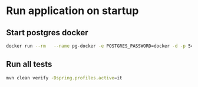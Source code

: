 # Run application on startup


## Start postgres docker

```bash
docker run --rm   --name pg-docker -e POSTGRES_PASSWORD=docker -d -p 5432:5432 -v $HOME/docker/volumes/postgres:/var/lib/postgresql/data  postgres:11.8
```

## Run all tests

```bash
mvn clean verify -Dspring.profiles.active=it  
```